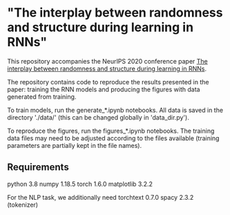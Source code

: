 # "The interplay between randomness and structure during learning in RNNs"

This repository accompanies the NeurIPS 2020 conference paper [The interplay between randomness and structure during learning in RNNs](https://arxiv.org/abs/2006.11036). 

The repository contains code to reproduce the results presented in the paper: training the RNN models and producing the figures with data generated from training. 

To train models, run the generate_\*.ipynb notebooks. All data is saved in the directory './data/' (this can be changed globally in 'data_dir.py').

To reproduce the figures, run the figures_\*.ipynb notebooks. The training data files may need to be adjusted according to the files available (training parameters are partially kept in the file names).

## Requirements

python 3.8
numpy 1.18.5
torch 1.6.0
matplotlib 3.2.2

For the NLP task, we additionally need
torchtext 0.7.0
spacy 2.3.2 (tokenizer)
